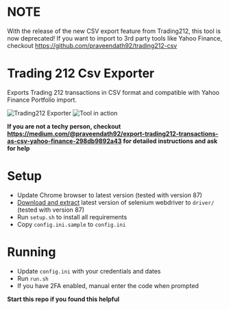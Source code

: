 # NOTE
With the release of the new CSV export feature from Trading212, this tool is now deprecated! If you want to import to 3rd party tools like Yahoo Finance, checkout https://github.com/praveendath92/trading212-csv

# Trading 212 Csv Exporter
Exports Trading 212 transactions in CSV format and compatible with Yahoo Finance Portfolio import. 

![Trading212 Exporter](trading212-exporter.png)
![Tool in action](trading212-transactions.gif)

**If you are not a techy person, checkout https://medium.com/@praveendath92/export-trading212-transactions-as-csv-yahoo-finance-298db9892a43 for detailed instructions and ask for help**

# Setup
- Update Chrome browser to latest version (tested with version 87)
- [Download and extract](http://chromedriver.chromium.org/downloads) latest version of selenium webdriver to `driver/`  (tested with version 87)
- Run `setup.sh` to install all requirements
- Copy `config.ini.sample` to `config.ini`

# Running
- Update `config.ini` with your credentials and dates
- Run `run.sh`
- If you have 2FA enabled, manual enter the code when prompted

**Start this repo if you found this helpful**
